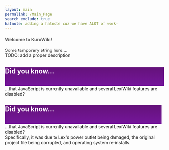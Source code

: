 ```yaml
---
layout: main
permalink: /Main_Page
search_exclude: true
hatnote: adding a hatnote cuz we have ALOT of work-
---
```


<script src="resources/js/dyk.js"></script>

<style>
    hr {
        display: none !important;
    }
</style>
<h4 style="color:rgb(97, 97, 97)">Welcome to KuroWiki!</h4>

<p>Some temporary string here....<br>TODO: add a proper description</p>

<!-- Wide card with share menu button -->
<style>
.demo-card-wide.mdl-card {
  width: 512px;
}

/* why the fuck cant i just merge these two fucking hell */
.demo-card-wide > .mdl-card__title {
  color: #fff;
  height:  60px;
  background-image: linear-gradient(rgb(100, 18, 122), rgb(117, 22, 155)) !important;
}
.demo-card-wide-m > .mdl-card__title {
  color: #fff;
  height:  60px;
  background-image: linear-gradient(rgb(100, 18, 122), rgb(117, 22, 155)) !important;


.demo-card-wide-m.mdl-card {
  width: 100%;
}
}
</style>

<!-- Large Screen -->
<div class="demo-card-wide mdl-card mdl-shadow--2dp mdl-layout--large-screen-only">
  <div class="mdl-card__title">
    <h2 class="mdl-card__title-text">Did you know...</h2>
  </div>
  <div class="mdl-card__supporting-text">
    <div id="facts-container" style="color:black;padding:-1;">
    <noscript>...that JavaScript is currently unavailable and several LexiWiki features are disabled?</noscript>
      </div>
  </div>
</div>


<!-- Small Screen -->
<div class="demo-card-wide-m mdl-card mdl-shadow--2dp mdl-layout--small-screen-only">
  <div class="mdl-card__title">
    <h2 class="mdl-card__title-text">Did you know...</h2>
  </div>
  <div class="mdl-card__supporting-text">
    <div id="facts-container-m" style="color:black;padding:-1;">
    <noscript>...that JavaScript is currently unavailable and several LexiWiki features are disabled?</noscript>
      </div>
  </div>
</div>



<!-- tooltip for a fact -->
<div class='mdl-tooltip mdl-tooltip--top' data-mdl-for='rli'>
  Specifically, it was due to Lex's power outlet being damaged, the original project file being corrupted, and operating system re-installs.
</div>

<!-- #### Recent news:

#### New layout!

This is a new layout made with the Material Design Lite CSS framework to make it look like Google's MD2014 Design, I hope y'all like it! ^^

*- Horibyte*

##### WE ARE FINALLY BETA!<br>
Recently today, May 7 2025 at 8:40pm, the HoriWiki Engine has finally reached the beta development cycle, we are proud to present this!!

Hope y'all enjoy :P

*- Horibyte* -->
